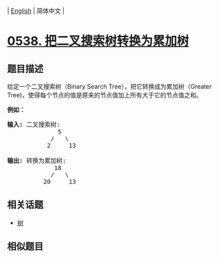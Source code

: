 
| [English](README_EN.md) | 简体中文 |

# [0538. 把二叉搜索树转换为累加树](https://leetcode-cn.com/problems/convert-bst-to-greater-tree/)

## 题目描述

<p>给定一个二叉搜索树（Binary Search Tree），把它转换成为累加树（Greater Tree)，使得每个节点的值是原来的节点值加上所有大于它的节点值之和。</p>

<p><strong>例如：</strong></p>

<pre>
<strong>输入:</strong> 二叉搜索树:
              5
            /   \
           2     13

<strong>输出:</strong> 转换为累加树:
             18
            /   \
          20     13
</pre>


## 相关话题

- [树](https://leetcode-cn.com/tag/tree)

## 相似题目


